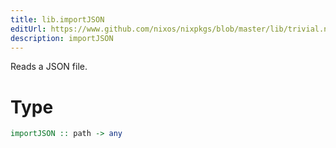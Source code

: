 ```yaml
---
title: lib.importJSON
editUrl: https://www.github.com/nixos/nixpkgs/blob/master/lib/trivial.nix#L425C16
description: importJSON
---
```


Reads a JSON file.

# Type

```haskell
importJSON :: path -> any
```
